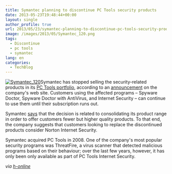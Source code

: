```yaml
---
title: Symantec planning to discontinue PC Tools security products
date: 2013-05-23T19:48:44+00:00
layout: single
author_profile: true
url: 2013/05/23/symantec-planning-to-discontinue-pc-tools-security-products/
image: /images/2013/05/Symantec_120.png
tags:
  - Discontinue
  - pc tools
  - symantec
lang: en
categories: 
  - TechBlog
---
```

[![Symantec_120](/images/2013/05/Symantec_120.png)](/images/2013/05/Symantec_120.png)Symantec has stopped selling the security-related products in its [PC Tools portfolio](http://www.pctools.com/), according to an [announcement](http://www.pctools.com/norton-offer/pctEOL/) on the company's web site. Customers using the affected programs – Spyware Doctor, Spyware Doctor with AntiVirus, and Internet Security – can continue to use them until their subscription runs out.

Symantec [says](http://www.pctools.com/kb/article/why-is-symantec-retiring-the-pc-tools-security-portfolio-567.html) that the decision is related to consolidating its product range in order to offer customers fewer but higher quality products. To that end, the company suggests that customers looking to replace the discontinued products consider Norton Internet Security.

Symantec acquired PC Tools in 2008. One of the company's most popular security programs was ThreatFire, a virus scanner that detected malicious programs based on their behaviour; over the last few years, however, it has only been only available as part of PC Tools Internet Security.

_via [h-online](http://h-online.com/-1868413)_